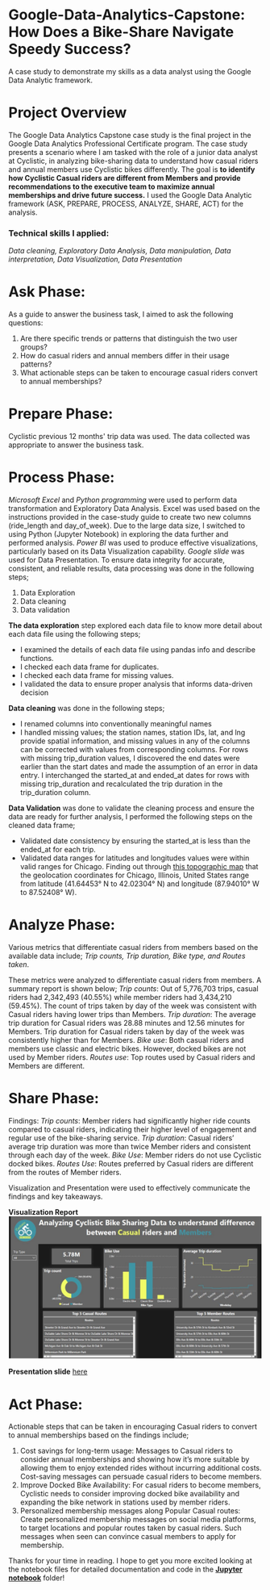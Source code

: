 # Google-Data-Analytics-Capstone: How Does a Bike-Share Navigate Speedy Success?

A case study to demonstrate my skills as a data analyst using the Google Data Analytic framework.

# Project Overview

The Google Data Analytics Capstone case study is the final project in the Google Data Analytics Professional Certificate program. The case study presents a scenario where I am tasked with the role of a junior data analyst at Cyclistic, in analyzing bike-sharing data to understand how casual riders and annual members use Cyclistic bikes differently. The goal is **to identify how Cyclistic Casual riders are different from Members and provide recommendations to the executive team to maximize annual memberships and drive future success.** I used the Google Data Analytic framework (ASK, PREPARE, PROCESS, ANALYZE, SHARE, ACT) for the analysis.

### Technical skills I applied:

_Data cleaning, Exploratory Data Analysis, Data manipulation, Data interpretation, Data Visualization, Data Presentation_

# Ask Phase:

As a guide to answer the business task, I aimed to ask the following questions:
1.	Are there specific trends or patterns that distinguish the two user groups?
2.	How do casual riders and annual members differ in their usage patterns? 
3.	What actionable steps can be taken to encourage casual riders convert to annual memberships?

# Prepare Phase:

Cyclistic previous 12 months' trip data was used. The data collected was appropriate to answer the business task.

# Process Phase:

_Microsoft Excel_ and _Python programming_ were used to perform data transformation and Exploratory Data Analysis. 
Excel was used based on the instructions provided in the case-study guide to create two new columns (ride_length and day_of_week). 
Due to the large data size, I switched to using Python (Jupyter Notebook) in exploring the data further and performed analysis.
_Power BI_ was used to produce effective visualizations, particularly based on its Data Visualization capability.
_Google slide_ was used for Data Presentation.
To ensure data integrity for accurate, consistent, and reliable results, data processing was done in the following steps;
1. Data Exploration
2. Data cleaning
3. Data validation

**The data exploration** step explored each data file to know more detail about each data file using the following steps;
- I examined the details of each data file using pandas info and describe functions.
- I checked each data frame for duplicates.
- I checked each data frame for missing values.
- I validated the data to ensure proper analysis that informs data-driven decision

**Data cleaning** was done in the following steps;
- I renamed columns into conventionally meaningful names
- I handled missing values; the station names, station IDs, lat, and lng provide spatial information, and missing values in any of the columns can be corrected with values from corresponding columns. For rows with missing trip_duration values, I discovered the end dates were earlier than the start dates and made the assumption of an error in data entry. I interchanged the started_at and ended_at dates for rows with missing trip_duration and recalculated the trip duration in the trip_duration column.

**Data Validation** was done to validate the cleaning process and ensure the data are ready for further analysis, I performed the following steps on the cleaned data frame;
- Validated date consistency by ensuring the started_at is less than the ended_at for each trip.
- Validated data ranges for latitudes and longitudes values were within valid ranges for Chicago. Finding out through [this topographic map](https://en-us.topographic-map.com/map-c6m2/Chicago/) that the geolocation coordinates for Chicago, Illinois, United States range from latitude (41.64453° N to 42.02304° N) and longitude (87.94010° W to 87.52408° W).

# Analyze Phase:

Various metrics that differentiate casual riders from members based on the available data include; _Trip counts, Trip duration, Bike type, and Routes taken_.

These metrics were analyzed to differentiate casual riders from members. A summary report is shown below;
_Trip counts_: Out of 5,776,703 trips, casual riders had 2,342,493 (40.55%) while member riders had 3,434,210 (59.45%). The count of trips taken by day of the week was consistent with Casual riders having lower trips than Members.
_Trip duration_: The average trip duration for Casual riders was 28.88 minutes and 12.56 minutes for Members. Trip duration for Casual riders taken by day of the week was consistently higher than for Members.
_Bike use_: Both casual riders and members use classic and electric bikes. However, docked bikes are not used by Member riders.
_Routes use_: Top routes used by Casual riders and Members are different.

# Share Phase:

Findings:
_Trip counts_: Member riders had significantly higher ride counts compared to casual riders, indicating their higher level of engagement and regular use of the bike-sharing service.
_Trip duration_: Casual riders’ average trip duration was more than twice Member riders and consistent through each day of the week.
_Bike Use_: Member riders do not use Cyclistic docked bikes.
_Routes Use_: Routes preferred by Casual riders are different from the routes of Member riders. 

Visualization and Presentation were used to effectively communicate the findings and key takeaways.

**Visualization Report**
![Result](Visual_report.jpg)

**Presentation slide** [here](Cyclistic_Bike_share_Presentation.pdf)

# Act Phase:

Actionable steps that can be taken in encouraging Casual riders to convert to annual memberships based on the findings include;
1.	Cost savings for long-term usage: Messages to Casual riders to consider annual memberships and showing how it’s more suitable by allowing them to enjoy extended rides without incurring additional costs. Cost-saving messages can persuade casual riders to become members.
2.	Improve Docked Bike Availability: For casual riders to become members, Cyclistic needs to consider improving docked bike availability and expanding the bike network in stations used by member riders. 
3.	Personalized membership messages along Popular Casual routes: Create personalized membership messages on social media platforms, to target locations and popular routes taken by casual riders. Such messages when seen can convince casual members to apply for membership.

Thanks for your time in reading. I hope to get you more excited looking at the notebook files for detailed documentation and code in the [**Jupyter notebook**](Jupyter_notebooks) folder!
